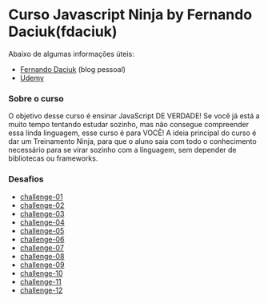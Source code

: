 # Curso Javascript Ninja by Fernando Daciuk(fdaciuk)

Abaixo de algumas informações úteis:

 - [Fernando Daciuk](https://blog.da2k.com.br/) (blog pessoal)
 - [Udemy](https://www.udemy.com/curso-javascript-ninja/)

### Sobre o curso

O objetivo desse curso é ensinar JavaScript DE VERDADE! Se você já está a muito tempo tentando estudar sozinho, mas não consegue compreender essa linda linguagem, esse curso é para VOCÊ! A ideia principal do curso é dar um Treinamento Ninja, para que o aluno saia com todo o conhecimento necessário para se virar sozinho com a linguagem, sem depender de bibliotecas ou frameworks.

### Desafios

 - [challenge-01](./challenge-01/challenge-01.md)
 - [challenge-02](./challenge-02/challenge-02.md)
 - [challenge-03](./challenge-03/challenge-03.md)
 - [challenge-04](./challenge-04/challenge-04.md)
 - [challenge-05](./challenge-05/challenge-05.js)
 - [challenge-06](./challenge-06/challenge-06.js)
 - [challenge-07](./challenge-07/challenge-07.js)
 - [challenge-08](./challenge-08/challenge-08.js)
 - [challenge-09](./challenge-09/challenge-09.js)
 - [challenge-10](./challenge-10/challenge-10.js)
 - [challenge-11](./challenge-11/challenge-11.js)
 - [challenge-12](./challenge-12/challenge-12.js)
